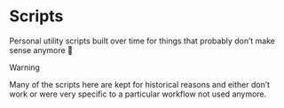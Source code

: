 # Scripts

Personal utility scripts built over time for things that probably don’t make sense anymore 🙂

> [!WARNING]
>
> Many of the scripts here are kept for historical reasons and either don’t work or were very specific to a particular workflow not used anymore.
